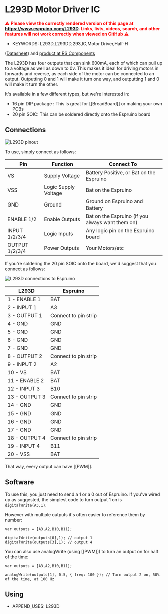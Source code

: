 <!--- Copyright (c) 2013 Gordon Williams, Pur3 Ltd. See the file LICENSE for copying permission. -->
L293D Motor Driver IC
=====================

<span style="color:red">:warning: **Please view the correctly rendered version of this page at https://www.espruino.com/L293D. Links, lists, videos, search, and other features will not work correctly when viewed on GitHub** :warning:</span>

* KEYWORDS: L293D,L293DD,293,IC,Motor Driver,Half-H

([Datasheet](/datasheets/L293D.pdf)) and [product at RS Components](http://uk.rs-online.com/web/p/motor-driver-ics/7140625/)

The L293D has four outputs that can sink 600mA, each of which can pull up to a voltage as well as down to 0v. This makes it ideal for driving motors in forwards and reverse, as each side of the motor can be connected to an output. Outputting 0 and 1 will make it turn one way, and outputting 1 and 0 will make it turn the other.

It's available in a few different types, but we're interested in:

* 16 pin DIP package : This is great for [[BreadBoard]] or making your own PCBs
* 20 pin SOIC: This can be soldered directly onto the Espruino board

Connections
---------

![L293D pinout](L293D/pinout.png)

To use, simply connect as follows:

| Pin | Function | Connect To |
|-----|----------|------------|
| VS  | Supply Voltage | Battery Positive, or Bat on the Espruino |
| VSS | Logic Supply Voltage | Bat on the Espruino |
| GND | Ground | Ground on Espruino and Battery |
| ENABLE 1/2 | Enable Outputs | Bat on the Espruino (if you always want them on) |
| INPUT 1/2/3/4 | Logic Inputs | Any logic pin on the Espruino board |
| OUTPUT 1/2/3/4 | Power Outputs | Your Motors/etc |

If you're soldering the 20 pin SOIC onto the board, we'd suggest that you connect as follows:

![L293D connections to Espruino](L293D/connections.png)

| L293D | Espruino |
|---------|----------|
| 1 - ENABLE 1 | BAT |
| 2 - INPUT 1  | A3 |
| 3 - OUTPUT 1  | Connect to pin strip |
| 4 - GND  | GND |
| 5 - GND  | GND |
| 6 - GND  | GND |
| 7 - GND  | GND |
| 8 - OUTPUT 2  | Connect to pin strip |
| 9 - INPUT 2  | A2 |
| 10 - VS  | BAT |
| 11 - ENABLE 2 | BAT |
| 12 - INPUT 3  | B10 |
| 13 - OUTPUT 3  | Connect to pin strip |
| 14 - GND  | GND |
| 15 - GND  | GND |
| 16 - GND  | GND |
| 17 - GND  | GND |
| 18 - OUTPUT 4  | Connect to pin strip |
| 19 - INPUT 4 | B11 |
| 20 - VSS  | BAT |

That way, every output can have [[PWM]].

Software
-------

To use this, you just need to send a 1 or a 0 out of Espruino. If you've wired up as suggested, the simplest code to turn output 1 on is `digitalWrite(A3,1)`.

However with multiple outputs it's often easier to reference them by number:

```
var outputs = [A3,A2,B10,B11];

digitalWrite(outputs[0],1); // output 1
digitalWrite(outputs[3],1); // output 4
```

You can also use analogWrite (using [[PWM]]) to turn an output on for half of the time:

```
var outputs = [A3,A2,B10,B11];

analogWrite(outputs[1], 0.5, { freq: 100 }); // Turn output 2 on, 50% of the time, at 100 Hz
```

Using 
-----

* APPEND_USES: L293D

